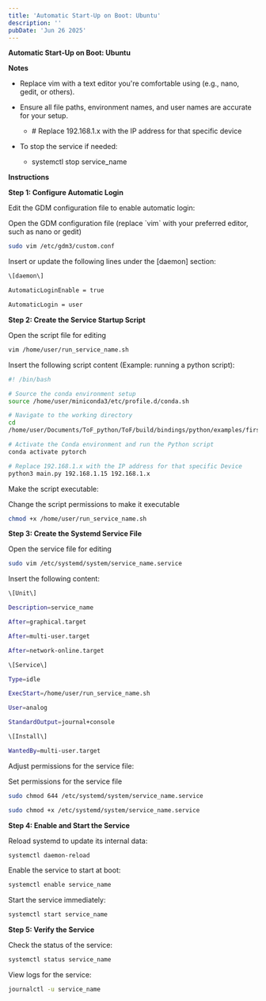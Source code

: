 ```yaml
---
title: 'Automatic Start-Up on Boot: Ubuntu'
description: ''
pubDate: 'Jun 26 2025'
---
```


**Automatic Start-Up on Boot: Ubuntu**

**Notes**

-   Replace vim with a text editor you're comfortable using (e.g., nano, gedit, or others).

-   Ensure all file paths, environment names, and user names are accurate for your setup.

    -   \# Replace 192.168.1.x with the IP address for that specific device

-   To stop the service if needed:

    -   systemctl stop service_name

**Instructions**

**Step 1: Configure Automatic Login**

Edit the GDM configuration file to enable automatic login:

Open the GDM configuration file (replace \`vim\` with your preferred editor, such as nano or gedit)
```bash
sudo vim /etc/gdm3/custom.conf
```

Insert or update the following lines under the \[daemon\] section:
```bash
\[daemon\]

AutomaticLoginEnable = true

AutomaticLogin = user
```

**Step 2: Create the Service Startup Script**

Open the script file for editing
```bash
vim /home/user/run_service_name.sh
```

Insert the following script content (Example: running a python script):
```bash
#! /bin/bash

# Source the conda environment setup
source /home/user/miniconda3/etc/profile.d/conda.sh

# Navigate to the working directory
cd
/home/user/Documents/ToF_python/ToF/build/bindings/python/examples/first_frame/

# Activate the Conda environment and run the Python script
conda activate pytorch

# Replace 192.168.1.x with the IP address for that specific Device
python3 main.py 192.168.1.15 192.168.1.x
```

Make the script executable:

Change the script permissions to make it executable
```bash
chmod +x /home/user/run_service_name.sh
```

**Step 3: Create the Systemd Service File**

Open the service file for editing
```bash
sudo vim /etc/systemd/system/service_name.service
```

Insert the following content:
```bash
\[Unit\]

Description=service_name

After=graphical.target

After=multi-user.target

After=network-online.target

\[Service\]

Type=idle

ExecStart=/home/user/run_service_name.sh

User=analog

StandardOutput=journal+console

\[Install\]

WantedBy=multi-user.target
```

Adjust permissions for the service file:

Set permissions for the service file
```bash
sudo chmod 644 /etc/systemd/system/service_name.service

sudo chmod +x /etc/systemd/system/service_name.service
```

**Step 4: Enable and Start the Service**

Reload systemd to update its internal data:
```bash
systemctl daemon-reload
```

Enable the service to start at boot:
```bash
systemctl enable service_name
```

Start the service immediately:
```bash
systemctl start service_name
```

**Step 5: Verify the Service**

Check the status of the service:
```bash
systemctl status service_name
```

View logs for the service:
```bash
journalctl -u service_name
```